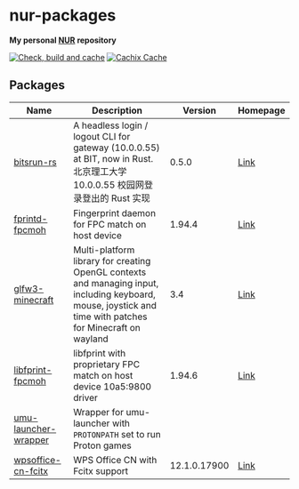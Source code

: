 # nur-packages

**My personal [NUR](https://github.com/nix-community/NUR) repository**

[![Check, build and cache](https://github.com/fym998/nur-packages/actions/workflows/build.yml/badge.svg)](https://github.com/fym998/nur-packages/actions/workflows/build.yml)
[![Cachix Cache](https://img.shields.io/badge/cachix-fym998--nur-blue.svg)](https://fym998-nur.cachix.org)

## Packages

| Name | Description | Version | Homepage |
| --- | --- | --- | --- |
| [bitsrun-rs](pkgs/by-path/bitsrun-rs/package.nix#L35) | A headless login / logout CLI for gateway (10.0.0.55) at BIT, now in Rust. 北京理工大学 10.0.0.55 校园网登录登出的 Rust 实现 | 0.5.0 | [Link](https://github.com/spencerwooo/bitsrun-rs) |
| [fprintd-fpcmoh](pkgs/by-path/fprintd-fpcmoh/package.nix#L21) | Fingerprint daemon for FPC match on host device | 1.94.4 | [Link](https://fprint.freedesktop.org/) |
| [glfw3-minecraft](pkgs/by-path/glfw3-minecraft/package.nix#L25) | Multi-platform library for creating OpenGL contexts and managing input, including keyboard, mouse, joystick and time with patches for Minecraft on wayland | 3.4 | [Link](https://aur.archlinux.org/packages/glfw-wayland-minecraft-cursorfix) |
| [libfprint-fpcmoh](pkgs/by-path/libfprint-fpcmoh/package.nix#L47) | libfprint with proprietary FPC match on host device 10a5:9800 driver | 1.94.6 | [Link](https://aur.archlinux.org/packages/libfprint-fpcmoh-git) |
| [umu-launcher-wrapper](pkgs/by-path/umu-launcher-wrapper/package.nix#L26) | Wrapper for umu-launcher with `PROTONPATH` set to run Proton games |  |  |
| [wpsoffice-cn-fcitx](pkgs/by-path/wpsoffice-cn-fcitx/package.nix#L17) | WPS Office CN with Fcitx support | 12.1.0.17900 | [Link](https://www.wps.com) |

